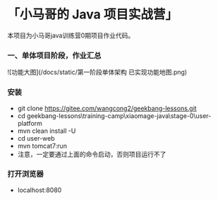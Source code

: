 # 「小马哥的 Java 项目实战营」

本项目为小马哥java训练营0期项目作业代码。



### 一、单体项目阶段，作业汇总

![功能大图](/docs/static/第一阶段单体架构 已实现功能地图.png)






### 安装

- git clone https://gitee.com/wangcong2/geekbang-lessons.git
- cd  geekbang-lessons\training-camp\xiaomage-java\stage-0\user-platform
- mvn clean install -U
- cd user-web
- mvn tomcat7:run
- 注意，一定要通过上面的命令启动，否则项目运行不了


### 打开浏览器

- localhost:8080


